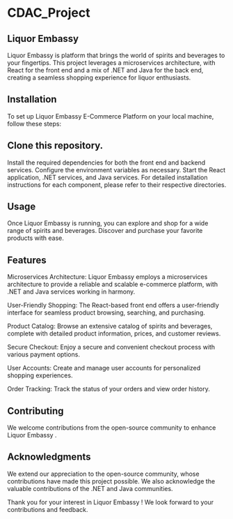 # CDAC_Project

## Liquor Embassy
Liquor Embassy is platform that brings the world of spirits and beverages to your fingertips. This project leverages a microservices architecture, with React for the front end and a mix of .NET and Java for the back end, creating a seamless shopping experience for liquor enthusiasts.

## Installation
To set up Liquor Embassy E-Commerce Platform on your local machine, follow these steps:

## Clone this repository.
Install the required dependencies for both the front end and backend services.
Configure the environment variables as necessary.
Start the React application, .NET services, and Java services.
For detailed installation instructions for each component, please refer to their respective directories.

## Usage
Once Liquor Embassy is running, you can explore and shop for a wide range of spirits and beverages. Discover and purchase your favorite products with ease.

## Features
Microservices Architecture: Liquor Embassy employs a microservices architecture to provide a reliable and scalable e-commerce platform, with .NET and Java services working in harmony.

User-Friendly Shopping: The React-based front end offers a user-friendly interface for seamless product browsing, searching, and purchasing.

Product Catalog: Browse an extensive catalog of spirits and beverages, complete with detailed product information, prices, and customer reviews.

Secure Checkout: Enjoy a secure and convenient checkout process with various payment options.

User Accounts: Create and manage user accounts for personalized shopping experiences.

Order Tracking: Track the status of your orders and view order history.

## Contributing
We welcome contributions from the open-source community to enhance Liquor Embassy .

## Acknowledgments
We extend our appreciation to the open-source community, whose contributions have made this project possible. We also acknowledge the valuable contributions of the .NET and Java communities.

Thank you for your interest in Liquor Embassy ! We look forward to your contributions and feedback.
